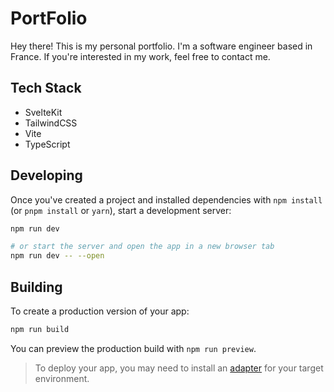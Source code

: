 # PortFolio
Hey there! This is my personal portfolio. I'm a software engineer based in France. If you're interested in my work, feel free to contact me.

## Tech Stack
- SvelteKit
- TailwindCSS
- Vite
- TypeScript

## Developing

Once you've created a project and installed dependencies with `npm install` (or `pnpm install` or `yarn`), start a development server:

```bash
npm run dev

# or start the server and open the app in a new browser tab
npm run dev -- --open
```

## Building

To create a production version of your app:

```bash
npm run build
```

You can preview the production build with `npm run preview`.

> To deploy your app, you may need to install an [adapter](https://kit.svelte.dev/docs/adapters) for your target environment.
